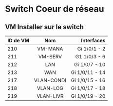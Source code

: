# Switch Coeur de réseau 


## VM Installer sur le switch 

| ID de VM         | Nom             | Interfaces  |
| :--------------- |:---------------:| -----:|
| 210              |   VM-MANA       |  Gi 1/0/1 - 2 |
| 211              |   VM-SERV       |  G1 1/0/3 - 6 |
| 212              |   LAN           |  Gi 1/0/7 - 10 |
| 213              |   WAN           |  Gi 1/0/11 - 14 |
| 217              |   VLAN-CONDI    |  Gi 1/0/15 - 16 |
| 218              |   VLAN-LOG      |  Gi 1/0/17 - 18 |
| 219              |   VLAN-LIVR     |  Gi 1/0/19 - 20 |



